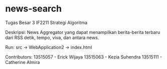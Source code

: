 # news-search
Tugas Besar 3 IF2211 Strategi Algoritma 

Deskripsi:
News Aggregator yang dapat menampilkan berita-berita terbaru dari RSS detik, tempo, viva, dan antara news.

Run:
src -> WebApplication2 -> index.html

Contributors:
13515057 - Erick Wijaya
13515063 - Kezia Suhendra
13515111 - Catherine Almira